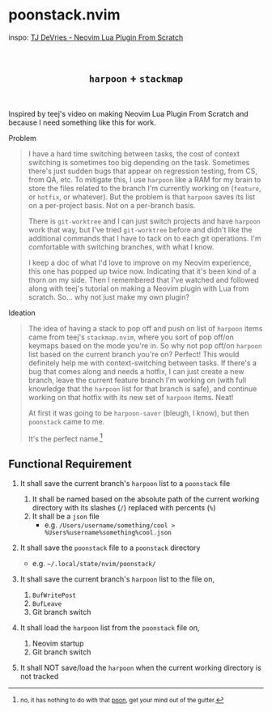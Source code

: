 # poonstack.nvim

inspo: [TJ DeVries - Neovim Lua Plugin From Scratch](https://www.youtube.com/watch?v=n4Lp4cV8YR0&ab_channel=TJDeVries)

<br>
<h2 style="text-align:center;border:none;"> 
    <code>harpoon</code> 
    +
    <code>stackmap</code> 
</h2>
<br>

Inspired by teej's video on making Neovim Lua Plugin From Scratch and because I
need something like this for work.

Problem

> I have a hard time switching between tasks, the cost of context switching is
> sometimes too big depending on the task. Sometimes there's just sudden bugs
> that appear on regression testing, from CS, from QA, etc. To mitigate this, I
> use `harpoon` like a RAM for my brain to store the files related to the
> branch I'm currently working on (`feature`, or `hotfix`, or whatever). But
> the problem is that `harpoon` saves its list on a per-project basis. Not on a
> per-branch basis.
>
> There is `git-worktree` and I can just switch projects and have `harpoon`
> work that way, but I've tried `git-worktree` before and didn't like the
> additional commands that I have to tack on to each git operations. I'm
> comfortable with switching branches, with what I know.
>
> I keep a doc of what I'd love to improve on my Neovim experience, this one
> has popped up twice now. Indicating that it's been kind of a thorn on my
> side. Then I remembered that I've watched and followed along with teej's
> tutorial on making a Neovim plugin with Lua from scratch. So... why not just
> make my own plugin?

Ideation

> The idea of having a stack to pop off and push on list of `harpoon` items
> came from teej's `stackmap.nvim`, where you sort of pop off/on keymaps based
> on the mode you're in. So why not pop off/on `harpoon` list based on the
> current branch you're on? Perfect! This would definitely help me with
> context-switching between tasks. If there's a bug that comes along and needs
> a hotfix, I can just create a new branch, leave the current feature branch
> I'm working on (with full knowledge that the `harpoon` list for that branch
> is safe), and continue working on that hotfix with its new set of `harpoon`
> items. Neat!
>
> At first it was going to be `harpoon-saver` (bleugh, I know), but then
> `poonstack` came to me.
>
> It's the perfect name.[^poon]

[^poon]:
    <small>no, it has nothing to do with that
    [poon](https://www.urbandictionary.com/define.php?term=poon), get your mind
    out of the gutter.</small>

## Functional Requirement

1. It shall save the current branch's `harpoon` list to a `poonstack` file

   1. It shall be named based on the absolute path of the current working
      directory with its slashes (`/`) replaced with percents (`%`)
   2. It shall be a `json` file
      - e.g. `/Users/username/something/cool > %Users%username%something%cool.json`

2. It shall save the `poonstack` file to a `poonstack` directory

   - e.g. `~/.local/state/nvim/poonstack/`

3. It shall save the current branch's `harpoon` list to the file on,

   1. `BufWritePost`
   2. `BufLeave`
   3. Git branch switch

4. It shall load the `harpoon` list from the `poonstack` file on,

   1. Neovim startup
   2. Git branch switch

5. It shall NOT save/load the `harpoon` when the current working directory is not
   tracked
